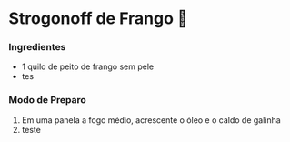 # Strogonoff de Frango :chicken:

### Ingredientes

- 1 quilo de peito de frango sem pele
- tes





### Modo de Preparo

1. Em uma panela a fogo médio, acrescente o óleo e o caldo de galinha
2. teste





